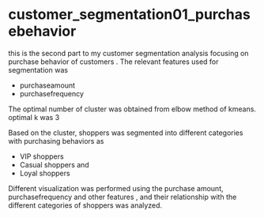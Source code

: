 # customer_segmentation01_purchasebehavior
this is the second part to my customer segmentation analysis focusing on purchase behavior of customers .
The relevant features used for segmentation was
- purchaseamount
- purchasefrequency

The optimal number of cluster was obtained from elbow method of kmeans. optimal k was 3

Based on the cluster, shoppers was segmented into different categories with purchasing behaviors as
- VIP shoppers
- Casual shoppers and
- Loyal shoppers

Different visualization was performed using the purchase amount, purchasefrequency and other features , and their relationship with the different categories of shoppers was analyzed.
